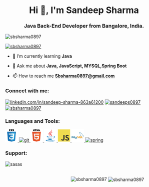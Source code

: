 


<h1 align="center">Hi 👋, I'm Sandeep Sharma</h1>
<h3 align="center">Java Back-End Developer from Bangalore, India.</h3>

<p align="left"> <img src="https://komarev.com/ghpvc/?username=sbsharma0897&label=Profile%20views&color=0e75b6&style=flat" alt="sbsharma0897" /> </p>

<p align="left"> <a href="https://github.com/ryo-ma/github-profile-trophy"><img src="https://github-profile-trophy.vercel.app/?username=sbsharma0897" alt="sbsharma0897" /></a> </p>

- 🌱 I’m currently learning **Java**

- 💬 Ask me about **Java, JavaScript, MYSQL,Spring Boot**

- 📫 How to reach me **Sbsharma0897@gmail.com**

<h3 align="left">Connect with me:</h3>
<p align="left">
<a href="https://linkedin.com/in/linkedin.com/in/sandeep-sharma-863a61200" target="blank"><img align="center" src="https://raw.githubusercontent.com/rahuldkjain/github-profile-readme-generator/master/src/images/icons/Social/linked-in-alt.svg" alt="linkedin.com/in/sandeep-sharma-863a61200" height="30" width="40" /></a>
<a href="https://www.leetcode.com/sandeeps0897" target="blank"><img align="center" src="https://raw.githubusercontent.com/rahuldkjain/github-profile-readme-generator/master/src/images/icons/Social/leet-code.svg" alt="sandeeps0897" height="30" width="40" /></a>
<a href="https://auth.geeksforgeeks.org/user/sbsharma0897" target="blank"><img align="center" src="https://raw.githubusercontent.com/rahuldkjain/github-profile-readme-generator/master/src/images/icons/Social/geeks-for-geeks.svg" alt="sbsharma0897" height="30" width="40" /></a>
</p>

<h3 align="left">Languages and Tools:</h3>
<p align="left"> <a href="https://www.w3schools.com/css/" target="_blank" rel="noreferrer"> <img src="https://raw.githubusercontent.com/devicons/devicon/master/icons/css3/css3-original-wordmark.svg" alt="css3" width="40" height="40"/> </a> <a href="https://git-scm.com/" target="_blank" rel="noreferrer"> <img src="https://www.vectorlogo.zone/logos/git-scm/git-scm-icon.svg" alt="git" width="40" height="40"/> </a> <a href="https://www.w3.org/html/" target="_blank" rel="noreferrer"> <img src="https://raw.githubusercontent.com/devicons/devicon/master/icons/html5/html5-original-wordmark.svg" alt="html5" width="40" height="40"/> </a> <a href="https://www.java.com" target="_blank" rel="noreferrer"> <img src="https://raw.githubusercontent.com/devicons/devicon/master/icons/java/java-original.svg" alt="java" width="40" height="40"/> </a> <a href="https://developer.mozilla.org/en-US/docs/Web/JavaScript" target="_blank" rel="noreferrer"> <img src="https://raw.githubusercontent.com/devicons/devicon/master/icons/javascript/javascript-original.svg" alt="javascript" width="40" height="40"/> </a> <a href="https://www.mysql.com/" target="_blank" rel="noreferrer"> <img src="https://raw.githubusercontent.com/devicons/devicon/master/icons/mysql/mysql-original-wordmark.svg" alt="mysql" width="40" height="40"/> </a> <a href="https://spring.io/" target="_blank" rel="noreferrer"> <img src="https://www.vectorlogo.zone/logos/springio/springio-icon.svg" alt="spring" width="40" height="40"/> </a> </p>

<h3 align="left">Support:</h3>
<p><a href="https://www.buymeacoffee.com/sasas"> <img align="left" src="https://cdn.buymeacoffee.com/buttons/v2/default-yellow.png" height="50" width="210" alt="sasas" /></a></p><br><br>

<p><img align="left" src="https://github-readme-stats.vercel.app/api/top-langs?username=sbsharma0897&show_icons=true&locale=en&layout=compact" alt="sbsharma0897" /></p>

<p>&nbsp;<img align="center" src="https://github-readme-stats.vercel.app/api?username=sbsharma0897&show_icons=true&locale=en" alt="sbsharma0897" /></p>
